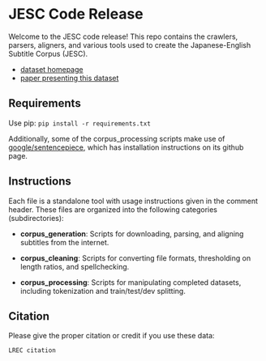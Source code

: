 

# JESC Code Release

Welcome to the JESC code release! This repo contains the crawlers, parsers, aligners, and various tools used to create the Japanese-English Subtitle Corpus (JESC). 

* [dataset homepage](https://cs.stanford.edu/~rpryzant/jesc/)
* [paper presenting this dataset](https://arxiv.org/abs/1710.10639)


## Requirements
Use pip: `pip install -r requirements.txt`

Additionally, some of the corpus_processing scripts make use of [google/sentencepiece](https://github.com/google/sentencepiece), which has installation instructions on its github page. 


## Instructions

Each file is a standalone tool with usage instructions given in the comment header. These files are organized into the following categories (subdirectories):

* **corpus_generation**: Scripts for downloading, parsing, and aligning subtitles from the internet.

* **corpus_cleaning**: Scripts for converting file formats, thresholding on length ratios, and spellchecking.

* **corpus_processing**: Scripts for manipulating completed datasets, including tokenization and train/test/dev splitting.

## Citation

Please give the proper citation or credit if you use these data:

```
LREC citation
```
